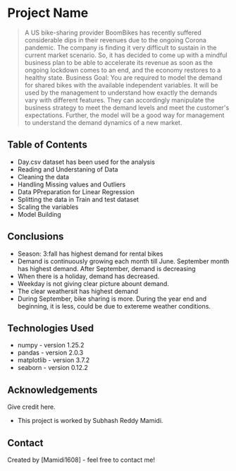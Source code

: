 # Project Name
> A US bike-sharing provider BoomBikes has recently suffered considerable dips in their revenues due to the ongoing Corona pandemic. The company is finding it very difficult to sustain in the current market scenario. So, it has decided to come up with a mindful business plan to be able to accelerate its revenue as soon as the ongoing lockdown comes to an end, and the economy restores to a healthy state. 
>Business Goal:
You are required to model the demand for shared bikes with the available independent variables. It will be used by the management to understand how exactly the demands vary with different features. They can accordingly manipulate the business strategy to meet the demand levels and meet the customer's expectations. Further, the model will be a good way for management to understand the demand dynamics of a new market. 


## Table of Contents
* Day.csv dataset has been used for the analysis
* Reading and Understaning of Data
* Cleaning the data
* Handling Missing values and Outliers
* Data PPreparation for Linear Regression
* Splitting the data in Train and test dataset
* Scaling the variables
* Model Building


<!-- You don't have to answer all the questions - just the ones relevant to your project. -->

## Conclusions
- Season: 3:fall has highest demand for rental bikes
- Demand is continuously growing each month till June. September month has highest demand. After September, demand is decreasing
- When there is a holiday, demand has decreased.
- Weekday is not giving clear picture abount demand.
- The clear weathersit has highest demand
- During September, bike sharing is more. During the year end and beginning, it is less, could be due to extereme weather conditions.

<!-- You don't have to answer all the questions - just the ones relevant to your project. -->


## Technologies Used
- numpy - version 1.25.2
- pandas - version 2.0.3
- matplotlib - version 3.7.2
- seaborn - version 0.12.2

<!-- As the libraries versions keep on changing, it is recommended to mention the version of library used in this project -->

## Acknowledgements
Give credit here.
- This project is worked by Subhash Reddy Mamidi.


## Contact
Created by [Mamidi1608] - feel free to contact me!


<!-- Optional -->
<!-- ## License -->
<!-- This project is open source and available under the [... License](). -->

<!-- You don't have to include all sections - just the one's relevant to your project -->
